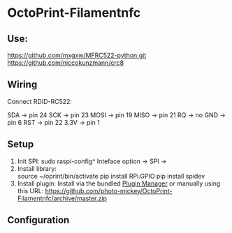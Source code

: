 # OctoPrint-Filamentnfc

## Use: 

https://github.com/mxgxw/MFRC522-python.git
https://github.com/niccokunzmann/crc8

## Wiring

Connect RDID-RC522:

SDA  -> pin 24
SCK  -> pin 23
MOSI -> pin 19
MISO -> pin 21
RQ   -> no
GND  -> pin 6
RST  -> pin 22
3.3V -> pin 1

## Setup

1. Init SPI:
    sudo raspi-config^
    Inteface option -> SPI ->  <Yes>
2. Install library:    
    source ~/oprint/bin/activate
    pip install RPi.GPIO
    pip install spidev
3. Install plugin:
    Install via the bundled [Plugin Manager](https://github.com/foosel/OctoPrint/wiki/Plugin:-Plugin-Manager)
    or manually using this URL:
    https://github.com/photo-mickey/OctoPrint-Filamentnfc/archive/master.zip

## Configuration

